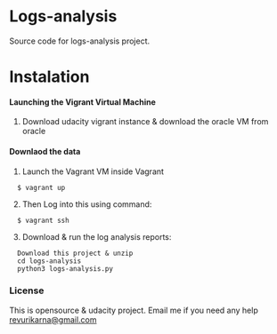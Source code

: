 # Logs-analysis
Source code for logs-analysis project.

# Instalation

#### Launching the Vigrant Virtual Machine
  1. Download udacity vigrant instance & download the oracle VM from oracle  

#### Downlaod the data
  1. Launch the Vagrant VM inside Vagrant 
  
  ```
    $ vagrant up
  ```
  2. Then Log into this using command:
  
  ```
    $ vagrant ssh
  ```
  
  
  
  3. Download & run the log analysis reports:
  
  ```
	Download this project & unzip 
    cd logs-analysis
    python3 logs-analysis.py
  ```

### License
This is opensource & udacity project.
Email me if you need any help revurikarna@gmail.com

